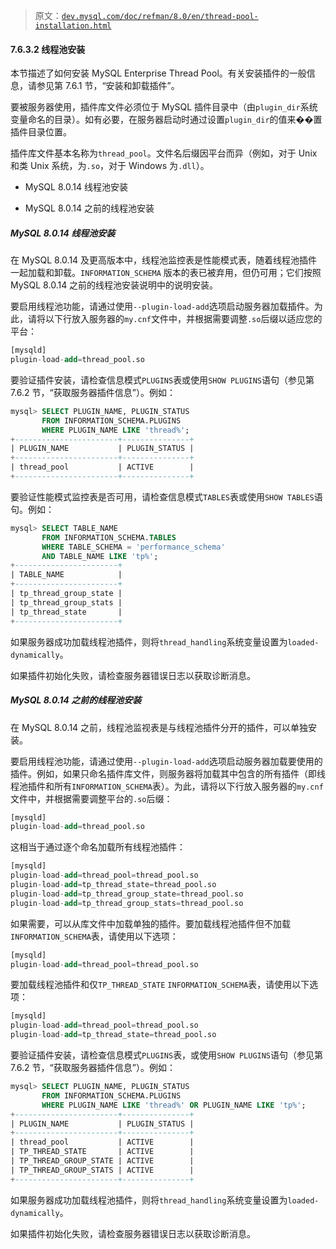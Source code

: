 > 原文：[`dev.mysql.com/doc/refman/8.0/en/thread-pool-installation.html`](https://dev.mysql.com/doc/refman/8.0/en/thread-pool-installation.html)

#### 7.6.3.2 线程池安装

本节描述了如何安装 MySQL Enterprise Thread Pool。有关安装插件的一般信息，请参见第 7.6.1 节，“安装和卸载插件”。

要被服务器使用，插件库文件必须位于 MySQL 插件目录中（由`plugin_dir`系统变量命名的目录）。如有必要，在服务器启动时通过设置`plugin_dir`的值来��置插件目录位置。

插件库文件基本名称为`thread_pool`。文件名后缀因平台而异（例如，对于 Unix 和类 Unix 系统，为`.so`，对于 Windows 为`.dll`）。

+   MySQL 8.0.14 线程池安装

+   MySQL 8.0.14 之前的线程池安装

##### MySQL 8.0.14 线程池安装

在 MySQL 8.0.14 及更高版本中，线程池监控表是性能模式表，随着线程池插件一起加载和卸载。`INFORMATION_SCHEMA` 版本的表已被弃用，但仍可用；它们按照 MySQL 8.0.14 之前的线程池安装说明中的说明安装。

要启用线程池功能，请通过使用`--plugin-load-add`选项启动服务器加载插件。为此，请将以下行放入服务器的`my.cnf`文件中，并根据需要调整`.so`后缀以适应您的平台：

```sql
[mysqld]
plugin-load-add=thread_pool.so
```

要验证插件安装，请检查信息模式`PLUGINS`表或使用`SHOW PLUGINS`语句（参见第 7.6.2 节，“获取服务器插件信息”）。例如：

```sql
mysql> SELECT PLUGIN_NAME, PLUGIN_STATUS
       FROM INFORMATION_SCHEMA.PLUGINS
       WHERE PLUGIN_NAME LIKE 'thread%';
+-----------------------+---------------+
| PLUGIN_NAME           | PLUGIN_STATUS |
+-----------------------+---------------+
| thread_pool           | ACTIVE        |
+-----------------------+---------------+
```

要验证性能模式监控表是否可用，请检查信息模式`TABLES`表或使用`SHOW TABLES`语句。例如：

```sql
mysql> SELECT TABLE_NAME
       FROM INFORMATION_SCHEMA.TABLES
       WHERE TABLE_SCHEMA = 'performance_schema'
       AND TABLE_NAME LIKE 'tp%';
+-----------------------+
| TABLE_NAME            |
+-----------------------+
| tp_thread_group_state |
| tp_thread_group_stats |
| tp_thread_state       |
+-----------------------+
```

如果服务器成功加载线程池插件，则将`thread_handling`系统变量设置为`loaded-dynamically`。

如果插件初始化失败，请检查服务器错误日志以获取诊断消息。

##### MySQL 8.0.14 之前的线程池安装

在 MySQL 8.0.14 之前，线程池监视表是与线程池插件分开的插件，可以单独安装。

要启用线程池功能，请通过使用`--plugin-load-add`选项启动服务器加载要使用的插件。例如，如果只命名插件库文件，则服务器将加载其中包含的所有插件（即线程池插件和所有`INFORMATION_SCHEMA`表）。为此，请将以下行放入服务器的`my.cnf`文件中，并根据需要调整平台的`.so`后缀：

```sql
[mysqld]
plugin-load-add=thread_pool.so
```

这相当于通过逐个命名加载所有线程池插件：

```sql
[mysqld]
plugin-load-add=thread_pool=thread_pool.so
plugin-load-add=tp_thread_state=thread_pool.so
plugin-load-add=tp_thread_group_state=thread_pool.so
plugin-load-add=tp_thread_group_stats=thread_pool.so
```

如果需要，可以从库文件中加载单独的插件。要加载线程池插件但不加载`INFORMATION_SCHEMA`表，请使用以下选项：

```sql
[mysqld]
plugin-load-add=thread_pool=thread_pool.so
```

要加载线程池插件和仅`TP_THREAD_STATE` `INFORMATION_SCHEMA`表，请使用以下选项：

```sql
[mysqld]
plugin-load-add=thread_pool=thread_pool.so
plugin-load-add=tp_thread_state=thread_pool.so
```

要验证插件安装，请检查信息模式`PLUGINS`表，或使用`SHOW PLUGINS`语句（参见第 7.6.2 节，“获取服务器插件信息”）。例如：

```sql
mysql> SELECT PLUGIN_NAME, PLUGIN_STATUS
       FROM INFORMATION_SCHEMA.PLUGINS
       WHERE PLUGIN_NAME LIKE 'thread%' OR PLUGIN_NAME LIKE 'tp%';
+-----------------------+---------------+
| PLUGIN_NAME           | PLUGIN_STATUS |
+-----------------------+---------------+
| thread_pool           | ACTIVE        |
| TP_THREAD_STATE       | ACTIVE        |
| TP_THREAD_GROUP_STATE | ACTIVE        |
| TP_THREAD_GROUP_STATS | ACTIVE        |
+-----------------------+---------------+
```

如果服务器成功加载线程池插件，则将`thread_handling`系统变量设置为`loaded-dynamically`。

如果插件初始化失败，请检查服务器错误日志以获取诊断消息。
